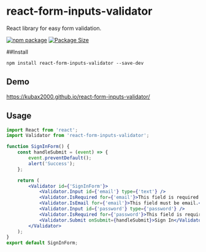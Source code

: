 # react-form-inputs-validator

React library for easy form validation.

[![npm package][npm-image]][npm-url]
[![Package Size][bundlephobia-image]][bundlephobia-url]

##Install

```
npm install react-form-inputs-validator --save-dev
```

## Demo 

<a href="https://kubax2000.github.io/react-form-inputs-validator/" target="_blank" title="bootstrap-toasts-js">https://kubax2000.github.io/react-form-inputs-validator/</a>

## Usage

```jsx
import React from 'react';
import Validator from 'react-form-inputs-validator';

function SignInForm() {
    const handleSubmit = (event) => {
        event.preventDefault();
        alert('Success');
    };

    return (
        <Validator id={'SignInForm'}>
            <Validator.Input id={'email'} type={'text'} />
            <Validator.IsRequired for={'email'}>This field is required.</Validator.IsRequired>
            <Validator.IsEmail for={'email'}>This field must be email.</Validator.IsEmail>
            <Validator.Input id={'password'} type={'password'} />
            <Validator.IsRequired for={'password'}>This field is required.</Validator.IsRequired>
            <Validator.Submit onSubmit={handleSubmit}>Sign In</Validator.Submit>
        </Validator>
    );
}
export default SignInForm;
```

[npm-image]:https://img.shields.io/npm/v/react-form-inputs-validator.svg
[npm-url]:https://www.npmjs.com/package/react-form-inputs-validator
[bundlephobia-image]:https://badgen.net/bundlephobia/minzip/react-form-inputs-validator
[bundlephobia-url]:https://bundlephobia.com/result?p=react-form-inputs-validator

